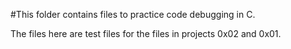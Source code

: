 #This folder contains files to 
practice code debugging in C.

The files here are test files for the files
in projects 0x02 and 0x01.
